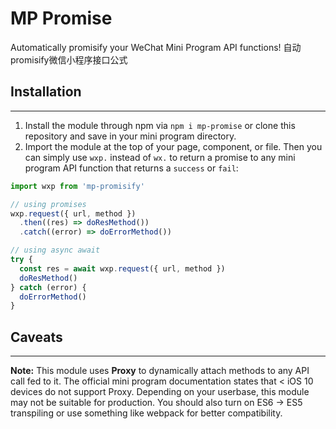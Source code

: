 # MP Promise
Automatically promisify your WeChat Mini Program API functions! 
自动promisify微信小程序接口公式

## Installation
---
1. Install the module through npm via ```npm i mp-promise``` or clone this repository and save in your mini program directory.
2. Import the module at the top of your page, component, or file. Then you can simply use ```wxp.``` instead of ```wx.``` to return a promise to any mini program API function that returns a ```success``` or ```fail```:
```js
import wxp from 'mp-promisify'

// using promises
wxp.request({ url, method })
  .then((res) => doResMethod())
  .catch((error) => doErrorMethod())

// using async await
try {
  const res = await wxp.request({ url, method })
  doResMethod()
} catch (error) {
  doErrorMethod()
}
```

## Caveats
---
**Note:** This module uses **Proxy** to dynamically attach methods to any API call fed to it. The official mini program documentation states that < iOS 10 devices do not support Proxy. Depending on your userbase, this module may not be suitable for production. You should also turn on ES6 -> ES5 transpiling or use something like webpack for better compatibility.
